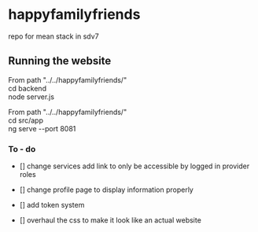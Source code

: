 # happyfamilyfriends
repo for mean stack in sdv7

## Running the website

From path "../../happyfamilyfriends/"  
cd backend  
node server.js  

From path "../../happyfamilyfriends/"  
cd src/app  
ng serve --port 8081  


### To - do

- [] change services add link to only be accessible by logged in provider roles

- [] change profile page to display information properly

- [] add token system

- [] overhaul the css to make it look like an actual website